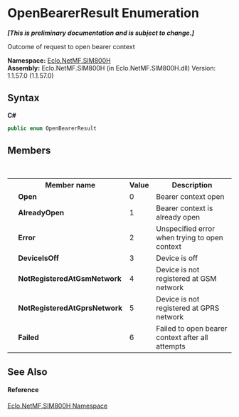 # OpenBearerResult Enumeration
 _**\[This is preliminary documentation and is subject to change.\]**_

Outcome of request to open bearer context

**Namespace:**&nbsp;<a href="N_Eclo_NetMF_SIM800H">Eclo.NetMF.SIM800H</a><br />**Assembly:**&nbsp;Eclo.NetMF.SIM800H (in Eclo.NetMF.SIM800H.dll) Version: 1.1.57.0 (1.1.57.0)

## Syntax

**C#**<br />
``` C#
public enum OpenBearerResult
```


## Members
&nbsp;<table><tr><th></th><th>Member name</th><th>Value</th><th>Description</th></tr><tr><td /><td target="F:Eclo.NetMF.SIM800H.OpenBearerResult.Open">**Open**</td><td>0</td><td>Bearer context open</td></tr><tr><td /><td target="F:Eclo.NetMF.SIM800H.OpenBearerResult.AlreadyOpen">**AlreadyOpen**</td><td>1</td><td>Bearer context is already open</td></tr><tr><td /><td target="F:Eclo.NetMF.SIM800H.OpenBearerResult.Error">**Error**</td><td>2</td><td>Unspecified error when trying to open context</td></tr><tr><td /><td target="F:Eclo.NetMF.SIM800H.OpenBearerResult.DeviceIsOff">**DeviceIsOff**</td><td>3</td><td>Device is off</td></tr><tr><td /><td target="F:Eclo.NetMF.SIM800H.OpenBearerResult.NotRegisteredAtGsmNetwork">**NotRegisteredAtGsmNetwork**</td><td>4</td><td>Device is not registered at GSM network</td></tr><tr><td /><td target="F:Eclo.NetMF.SIM800H.OpenBearerResult.NotRegisteredAtGprsNetwork">**NotRegisteredAtGprsNetwork**</td><td>5</td><td>Device is not registered at GPRS network</td></tr><tr><td /><td target="F:Eclo.NetMF.SIM800H.OpenBearerResult.Failed">**Failed**</td><td>6</td><td>Failed to open bearer context after all attempts</td></tr></table>

## See Also


#### Reference
<a href="N_Eclo_NetMF_SIM800H">Eclo.NetMF.SIM800H Namespace</a><br />
